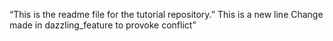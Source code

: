 “This is the readme file for the tutorial
repository.”
This is a new line
Change made in dazzling_feature to provoke conflict”